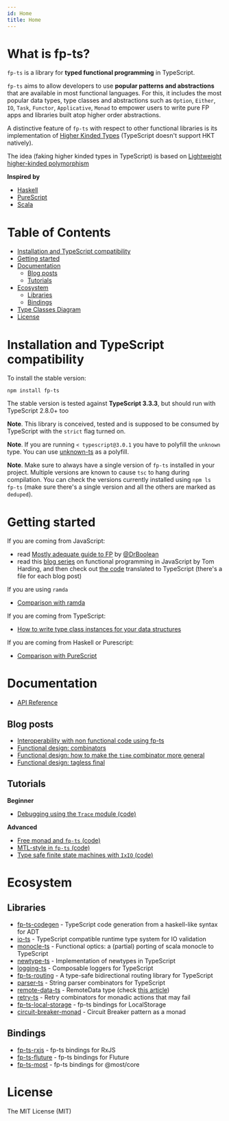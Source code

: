 ```yaml
---
id: Home
title: Home
---
```



# What is fp-ts?

`fp-ts` is a library for **typed functional programming** in TypeScript.

`fp-ts` aims to allow developers to use **popular patterns and abstractions** that are available in most functional languages. For this, it includes the most popular data types, type classes and abstractions such as `Option`, `Either`, `IO`, `Task`, `Functor`, `Applicative`, `Monad` to empower users to write pure FP apps and libraries built atop higher order abstractions.

A distinctive feature of `fp-ts` with respect to other functional libraries is its implementation of [Higher Kinded Types](<https://en.wikipedia.org/wiki/Kind_(type_theory)>) (TypeScript doesn't support HKT natively).

The idea (faking higher kinded types in TypeScript) is based on [Lightweight higher-kinded polymorphism](https://www.cl.cam.ac.uk/~jdy22/papers/lightweight-higher-kinded-polymorphism.pdf)

**Inspired by**

- [Haskell](https://haskell-lang.org)
- [PureScript](http://www.purescript.org)
- [Scala](https://www.scala-lang.org/)

# Table of Contents

<!-- START doctoc generated TOC please keep comment here to allow auto update -->
<!-- DON'T EDIT THIS SECTION, INSTEAD RE-RUN doctoc TO UPDATE -->

- [Installation and TypeScript compatibility](#installation-and-typescript-compatibility)
- [Getting started](#getting-started)
- [Documentation](#documentation)
  - [Blog posts](#blog-posts)
  - [Tutorials](#tutorials)
- [Ecosystem](#ecosystem)
  - [Libraries](#libraries)
  - [Bindings](#bindings)
- [Type Classes Diagram](#type-classes-diagram)
- [License](#license)

<!-- END doctoc generated TOC please keep comment here to allow auto update -->

# Installation and TypeScript compatibility

To install the stable version:

```
npm install fp-ts
```

The stable version is tested against **TypeScript 3.3.3**, but should run with TypeScript 2.8.0+ too

**Note**. This library is conceived, tested and is supposed to be consumed by TypeScript with the `strict` flag turned on.

**Note**. If you are running `< typescript@3.0.1` you have to polyfill the `unknown` type. You can use [unknown-ts](https://github.com/gcanti/unknown-ts) as a polyfill.

**Note**. Make sure to always have a single version of `fp-ts` installed in your project. Multiple versions are known to cause `tsc` to hang during compilation. You can check the versions currently installed using `npm ls fp-ts` (make sure there's a single version and all the others are marked as `deduped`).

# Getting started

If you are coming from JavaScript:

- read [Mostly adequate guide to FP](https://github.com/MostlyAdequate/mostly-adequate-guide) by [@DrBoolean](https://github.com/DrBoolean)
- read this [blog series](http://www.tomharding.me/2017/03/03/fantas-eel-and-specification) on functional programming in JavaScript by Tom Harding, and then check out [the code](fantas-eel-and-specification) translated to TypeScript (there's a file for each blog post)

If you are using `ramda`

- [Comparison with ramda](https://github.com/gcanti/fp-ts/blob/master/ramda.md)

If you are coming from TypeScript:

- [How to write type class instances for your data structures](https://github.com/gcanti/fp-ts/blob/master/HKT.md)

If you are coming from Haskell or Purescript:

- [Comparison with PureScript](https://github.com/gcanti/fp-ts/blob/master/fp-ts-for-purescripters.md)

# Documentation

- [API Reference](https://github.com/gcanti/fp-ts/docs/index.md)

## Blog posts

- [Interoperability with non functional code using fp-ts](https://dev.to/gcanti/interoperability-with-non-functional-code-using-fp-ts-432e)
- [Functional design: combinators](https://dev.to/gcanti/functional-design-combinators-14pn)
- [Functional design: how to make the `time` combinator more general](https://dev.to/gcanti/functional-design-how-to-make-the-time-combinator-more-general-3fge)
- [Functional design: tagless final](https://dev.to/gcanti/functional-design-tagless-final-332k)

## Tutorials

**Beginner**

- [Debugging using the `Trace` module (code)](https://github.com/gcanti/fp-ts/blob/master/tutorials/debugging-with-Trace.ts)

**Advanced**

- [Free monad and `fp-ts` (code)](https://github.com/gcanti/fp-ts/blob/master/tutorials/Free.ts)
- [MTL-style in `fp-ts` (code)](https://github.com/gcanti/fp-ts/blob/master/examples/mtl.ts)
- [Type safe finite state machines with `IxIO` (code)](https://github.com/gcanti/fp-ts/blob/master/examples/ixIO.ts)

# Ecosystem

## Libraries

- [fp-ts-codegen](https://github.com/gcanti/fp-ts-codegen) - TypeScript code generation from a haskell-like syntax for ADT
- [io-ts](https://github.com/gcanti/io-ts) - TypeScript compatible runtime type system for IO validation
- [monocle-ts](https://github.com/gcanti/monocle-ts) - Functional optics: a (partial) porting of scala monocle to
  TypeScript
- [newtype-ts](https://github.com/gcanti/newtype-ts) - Implementation of newtypes in TypeScript
- [logging-ts](https://github.com/gcanti/logging-ts) - Composable loggers for TypeScript
- [fp-ts-routing](https://github.com/gcanti/fp-ts-routing) - A type-safe bidirectional routing library for TypeScript
- [parser-ts](https://github.com/gcanti/parser-ts) - String parser combinators for TypeScript
- [remote-data-ts](https://github.com/devex-web-frontend/remote-data-ts) - RemoteData type (check [this article](https://medium.com/@gcanti/slaying-a-ui-antipattern-with-flow-5eed0cfb627b))
- [retry-ts](https://github.com/gcanti/retry-ts) - Retry combinators for monadic actions that may fail
- [fp-ts-local-storage](https://github.com/gcanti/fp-ts-local-storage) - fp-ts bindings for LocalStorage
- [circuit-breaker-monad](https://github.com/YBogomolov/circuit-breaker-monad) - Circuit Breaker pattern as a monad

## Bindings

- [fp-ts-rxjs](https://github.com/gcanti/fp-ts-rxjs) - fp-ts bindings for RxJS
- [fp-ts-fluture](https://github.com/gcanti/fp-ts-fluture) - fp-ts bindings for Fluture
- [fp-ts-most](https://github.com/joshburgess/fp-ts-most) - fp-ts bindings for @most/core

# License

The MIT License (MIT)
